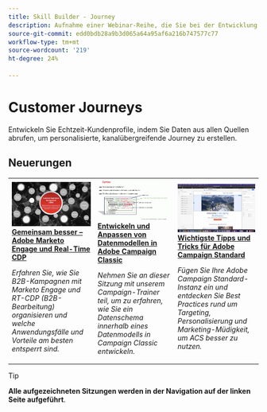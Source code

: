 ```yaml
---
title: Skill Builder - Journey
description: Aufnahme einer Webinar-Reihe, die Sie bei der Entwicklung von Echtzeit-Kundenprofilen unterstützt, indem Daten aus allen Quellen abgerufen werden, um personalisierte, kanalübergreifende Journey zu erstellen.
source-git-commit: edd0bdb28a9b3d065a64a95af6a216b747577c77
workflow-type: tm+mt
source-wordcount: '219'
ht-degree: 24%

---
```


# Customer Journeys

Entwickeln Sie Echtzeit-Kundenprofile, indem Sie Daten aus allen Quellen abrufen, um personalisierte, kanalübergreifende Journey zu erstellen.

## Neuerungen

<table>
<tr>
  <td>
    <a href="https://experienceleague.adobe.com/docs/skill-builder-events/skill-builder/customer-journeys/2022/b2b-campaigns.html">
      <img alt="Gemeinsam besser – Adobe Marketo Engage und Real-Time CDP" src="assets/343824.jpeg" />
    </a>
     <div>
      <a href="https://experienceleague.adobe.com/docs/skill-builder-events/skill-builder/customer-journeys/2022/b2b-campaigns.html">
        <strong>Gemeinsam besser – Adobe Marketo Engage und Real-Time CDP</strong>
      </a>
    </div>
    <p>
    <em>Erfahren Sie, wie Sie B2B-Kampagnen mit Marketo Engage und RT-CDP (B2B-Bearbeitung) organisieren und welche Anwendungsfälle und Vorteile am besten entsperrt sind.</em>
    <p>
  </td>
  <td>
    <a href="https://experienceleague.adobe.com/docs/skill-builder-events/skill-builder/customer-journeys/2022/data-models.html">
      <img alt="Entwickeln und Anpassen von Datenmodellen in Adobe Campaign Classic" src="assets/343829.jpeg" />
    </a>
     <div>
      <a href="https://experienceleague.adobe.com/docs/skill-builder-events/skill-builder/customer-journeys/2022/data-models.html">
        <strong>Entwickeln und Anpassen von Datenmodellen in Adobe Campaign Classic</strong>
      </a>
    </div>
    <p>
    <em>Nehmen Sie an dieser Sitzung mit unserem Campaign-Trainer teil, um zu erfahren, wie Sie ein Datenschema innerhalb eines Datenmodells in Campaign Classic entwickeln.</em>
    <p>
  </td>  
  <td>
    <a href="https://experienceleague.adobe.com/docs/skill-builder-events/skill-builder/customer-journeys/2022/tips-and-tricks.html">
      <img alt="Wichtigste Tipps und Tricks für Adobe Campaign Standard" src="assets/343828.jpeg" />
    </a>
     <div>
      <a href="https://experienceleague.adobe.com/docs/skill-builder-events/skill-builder/customer-journeys/2022/tips-and-tricks.html">
        <strong>Wichtigste Tipps und Tricks für Adobe Campaign Standard</strong>
      </a>
    </div>
    <p>
    <em>Fügen Sie Ihre Adobe Campaign Standard-Instanz ein und entdecken Sie Best Practices rund um Targeting, Personalisierung und Marketing-Müdigkeit, um ACS besser zu nutzen.</em>
    <p>
  </td>
</tr>
</table>

>[!TIP]
>
>**Alle aufgezeichneten Sitzungen werden in der Navigation auf der linken Seite aufgeführt**.
